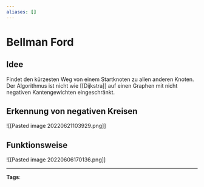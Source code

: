 ```yaml
---
aliases: []
---
```


# Bellman Ford

## Idee

Findet den kürzesten Weg von einem Startknoten zu allen anderen Knoten. Der Algorithmus ist nicht wie [[Dijkstra]] auf einen Graphen mit nicht negativen Kantengewichten eingeschränkt.

## Erkennung von negativen Kreisen

![[Pasted image 20220621103929.png]]

## Funktionsweise

![[Pasted image 20220606170136.png]]

---

**Tags**:
